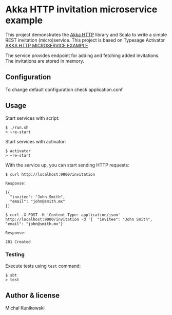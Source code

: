 # Akka HTTP invitation microservice example

This project demonstrates the [Akka HTTP](http://doc.akka.io/docs/akka-stream-and-http-experimental/current/scala.html) 
library and Scala to write a simple REST invitation (micro)service. 
This project is based on Typesage Activator [AKKA HTTP MICROSERVICE EXAMPLE](http://www.typesafe.com/activator/template/akka-http-microservice)

The service provides endpoint for adding and fetching added invitations.
The invitations are stored in memory.

## Configuration

To change default configuration check application.conf

## Usage

Start services with script:

```
$ ./run.sh
> ~re-start
```


Start services with activator:

```
$ activator
> ~re-start
```

With the service up, you can start sending HTTP requests:

```
$ curl http://localhost:9000/invitation
 
Response:
 
[{
  "invitee": "John Smith",
  "email": "john@smith.mx"
}]
```

```
$ curl -X POST -H 'Content-Type: application/json' http://localhost:9000/invitation -d '{  "invitee": "John Smith", "email": "john@smith.mx"}'

Response:

201 Created

```

### Testing

Execute tests using `test` command:

```
$ sbt
> test
```

## Author & license
Michal Kunikowski


